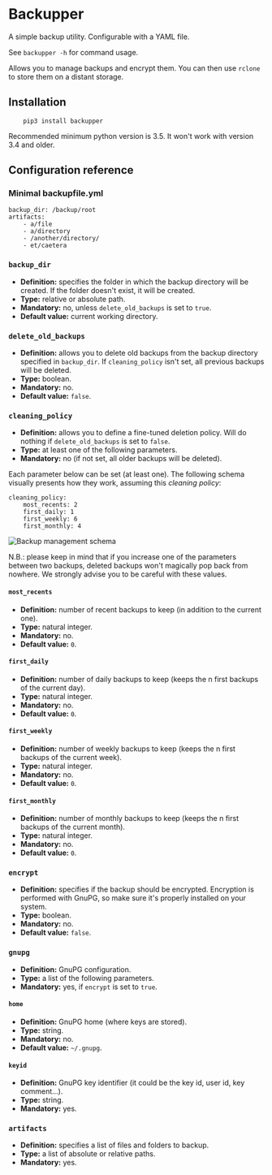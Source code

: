 # Backupper

A simple backup utility. Configurable with a YAML file.

See `backupper -h` for command usage.

Allows you to manage backups and encrypt them. You can then use `rclone` to store them on a distant storage.

## Installation

```
    pip3 install backupper
```

Recommended minimum python version is 3.5. It won't work with version 3.4 and older.

## Configuration reference

### Minimal backupfile.yml

```
backup_dir: /backup/root
artifacts:
    - a/file
    - a/directory
    - /another/directory/
    - et/caetera
```

### `backup_dir`

* **Definition:** specifies the folder in which the backup directory will be created. If the folder doesn't exist, it will be created.
* **Type:** relative or absolute path.
* **Mandatory:** no, unless `delete_old_backups` is set to `true`.
* **Default value:** current working directory.

### `delete_old_backups`

* **Definition:** allows you to delete old backups from the backup directory specified in `backup_dir`. If `cleaning_policy` isn't set, all previous backups will be deleted.
* **Type:** boolean.
* **Mandatory:** no.
* **Default value:** `false`.

### `cleaning_policy`

* **Definition:** allows you to define a fine-tuned deletion policy. Will do nothing if `delete_old_backups` is set to `false`.
* **Type:** at least one of the following parameters.
* **Mandatory:** no (if not set, all older backups will be deleted).

Each parameter below can be set (at least one). The following schema visually presents how they work, assuming this _cleaning policy_:

```
cleaning_policy:
    most_recents: 2
    first_daily: 1
    first_weekly: 6
    first_monthly: 4
```

![Backup management schema](cleaning_policy.png "such design wow")

N.B.: please keep in mind that if you increase one of the parameters between two backups, deleted backups won't magically pop back from nowhere. We strongly advise you to be careful with these values.

#### `most_recents`

* **Definition:** number of recent backups to keep (in addition to the current one).
* **Type:** natural integer.
* **Mandatory:** no.
* **Default value:** `0`.

#### `first_daily`

* **Definition:** number of daily backups to keep (keeps the n first backups of the current day).
* **Type:** natural integer.
* **Mandatory:** no.
* **Default value:** `0`.

#### `first_weekly`

* **Definition:** number of weekly backups to keep (keeps the n first backups of the current week).
* **Type:** natural integer.
* **Mandatory:** no.
* **Default value:** `0`.

#### `first_monthly`

* **Definition:** number of monthly backups to keep (keeps the n first backups of the current month).
* **Type:** natural integer.
* **Mandatory:** no.
* **Default value:** `0`.

### `encrypt`

* **Definition:** specifies if the backup should be encrypted. Encryption is performed with GnuPG, so make sure it's properly installed on your system.
* **Type:** boolean.
* **Mandatory:** no.
* **Default value:** `false`.

### `gnupg`

* **Definition:** GnuPG configuration.
* **Type:** a list of the following parameters.
* **Mandatory:** yes, if `encrypt` is set to `true`.

#### `home`

* **Definition:** GnuPG home (where keys are stored).
* **Type:** string.
* **Mandatory:** no.
* **Default value:** `~/.gnupg`.

#### `keyid`

* **Definition:** GnuPG key identifier (it could be the key id, user id, key comment...).
* **Type:** string.
* **Mandatory:** yes.

### `artifacts`

* **Definition:** specifies a list of files and folders to backup.
* **Type:** a list of absolute or relative paths.
* **Mandatory:** yes.
